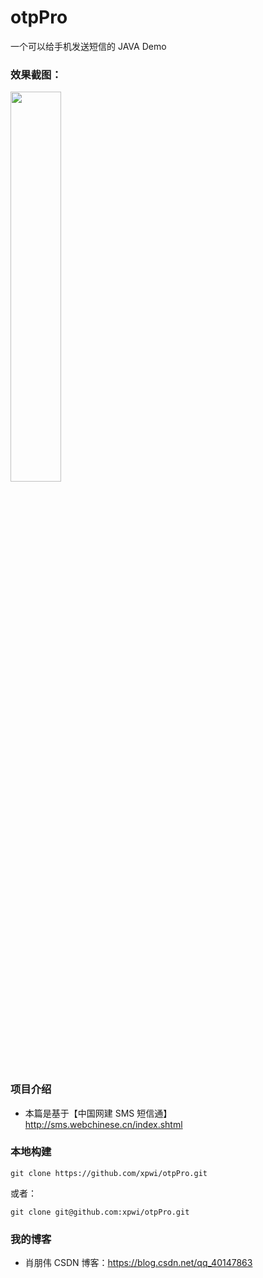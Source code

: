 # otpPro
一个可以给手机发送短信的 JAVA Demo 

### 效果截图：

<img src="https://img-blog.csdnimg.cn/20190113214819196.PNG" width="40%">

### 项目介绍

 - 本篇是基于【中国网建 SMS 短信通】 http://sms.webchinese.cn/index.shtml
 
 
### 本地构建

```
git clone https://github.com/xpwi/otpPro.git
```

或者：

```
git clone git@github.com:xpwi/otpPro.git
```

 
 
### 我的博客

 - 肖朋伟 CSDN 博客：https://blog.csdn.net/qq_40147863
 
